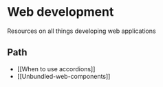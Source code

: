 # Web development

Resources on all things developing web applications

## Path

- [[When to use accordions]]
- [[Unbundled-web-components]]

